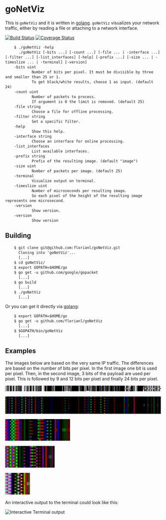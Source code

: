 goNetViz
========

This is `goNetViz` and it is written in [golang](https://golang.org/).
`goNetViz` visualizes your network traffic, either by reading a file or
attaching to a network interface.

[![Build Status](https://travis-ci.org/florianl/goNetViz.svg?branch=master)](https://travis-ci.org/florianl/goNetViz) [![Coverage Status](https://coveralls.io/repos/github/florianl/goNetViz/badge.svg?branch=master)](https://coveralls.io/github/florianl/goNetViz?branch=master)


        $ ./goNetViz -help
          ./goNetViz [-bits ...] [-count ...] [-file ... | -interface ...] [-filter ...] [-list_interfaces] [-help] [-prefix ...] [-size ... | -timeslize ... | -terminal] [-version]
        -bits uint
                Number of bits per pixel. It must be divisible by three and smaller than 25 or 1.
                To get black/white results, choose 1 as input. (default 24)
        -count uint
                Number of packets to process.
                If argument is 0 the limit is removed. (default 25)
        -file string
                Choose a file for offline processing.
        -filter string
                Set a specific filter.
        -help
                Show this help.
        -interface string
                Choose an interface for online processing.
        -list_interfaces
                List available interfaces.
        -prefix string
                Prefix of the resulting image. (default "image")
        -size uint
                Number of packets per image. (default 25)
        -terminal
                Visualize output on terminal.
        -timeslize uint
                Number of microseconds per resulting image.
                So each pixel of the height of the resulting image represents one microsecond.
        -version
                Show version.
        -version
                Show version

Building
--------

        $ git clone git@github.com:florianl/goNetViz.git
          Cloning into 'goNetViz'...
          [...]
        $ cd goNetViz/
        $ export GOPATH=$HOME/go
        $ go get -u github.com/google/gopacket
          [...]
        $ go build
          [...]
        $ ./goNetViz
          [...]

Or you can get it directly via [golang](https://golang.org/):

        $ export GOPATH=$HOME/go
        $ go get -u github.com/florianl/goNetViz
          [...]
        $ $GOPATH/bin/goNetViz
          [...]

Examples
--------

The images below are based on the very same IP traffic. The differences are
based on the number of bits per pixel. In the first image one bit is used
per pixel. Then, in the second image, 3 bits of the payload are used per pixel.
This is followed by 9 and 12 bits per pixel and finally 24 bits per pixel.

![1 Payloadbits per Pixel](img/ping1.png)

![3 Payloadbits per Pixel](img/ping3.png)

![9 Payloadbits per Pixel](img/ping9.png)

![12 Payloadbits per Pixel](img/ping12.png)

![24 Payloadbits per Pixel](img/ping24.png)

An interactive output to the terminal could look like this:

![Interactive Terminal output](https://github.com/florianl/goNetViz/raw/master/img/terminal.gif)

